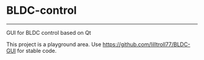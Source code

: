 # BLDC-control
--------------
GUI for BLDC control based on Qt

This project is a playground area.
Use https://github.com/lilltroll77/BLDC-GUI for stable code.

